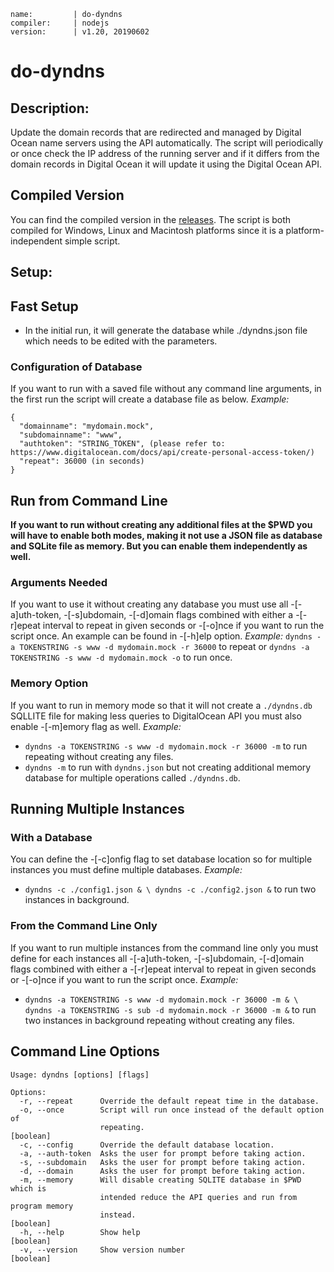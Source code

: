 ```
name:         | do-dyndns
compiler:     | nodejs
version:      | v1.20, 20190602
```
# do-dyndns

## Description:

Update the domain records that are redirected and managed by Digital Ocean name servers using the API automatically. The script will periodically or once check the IP address of the running server and if it differs from the domain records in Digital Ocean it will update it using the Digital Ocean API.

## Compiled Version
You can find the compiled version in the [releases](https://github.com/cenk1cenk2/do-dyndns/releases/latest). The script is both compiled for Windows, Linux and Macintosh platforms since it is a platform-independent simple script.

## Setup:
## Fast Setup
* In the initial run, it will generate the database while ./dyndns.json file which needs to be edited with the parameters.

### Configuration of Database
If you want to run with a saved file without any command line arguments, in the first run the script will create a database file as below.
*Example:* 
```
{
  "domainname": "mydomain.mock",
  "subdomainname": "www",
  "authtoken": "STRING_TOKEN", (please refer to: https://www.digitalocean.com/docs/api/create-personal-access-token/)
  "repeat": 36000 (in seconds)
}
```

## Run from Command Line
**If you want to run without creating any additional files at the $PWD you will have to enable both modes, making it not use a JSON file as database and SQLite file as memory. But you can enable them independently as well.**
### Arguments Needed
If you want to use it without creating any database you must use all -\[-a\]uth-token, -\[-s\]ubdomain, -\[-d\]omain flags combined with either a -\[-r\]epeat interval to repeat in given seconds or -\[-o\]nce if you want to run the script once. An example can be found in -\[-h\]elp option.
*Example:* `dyndns -a TOKENSTRING -s www -d mydomain.mock -r 36000` to repeat or `dyndns -a TOKENSTRING -s www -d mydomain.mock -o` to run once.
### Memory Option
If you want to run in memory mode so that it will not create a `./dyndns.db` SQLLITE file for making less queries to DigitalOcean API you must also enable -\[-m\]emory flag as well.
*Example:* 
  * `dyndns -a TOKENSTRING -s www -d mydomain.mock -r 36000 -m` to run repeating without creating any files.
  * `dyndns -m` to run with `dyndns.json` but not creating additional memory database for multiple operations called `./dyndns.db`.

## Running Multiple Instances
### With a Database
You can define the -\[-c\]onfig flag to set database location so for multiple instances you must define multiple databases.
*Example:*
  * `dyndns -c ./config1.json & \ dyndns -c ./config2.json &` to run two instances in background.

### From the Command Line Only
If you want to run multiple instances from the command line only you must define for each instances all -\[-a\]uth-token, -\[-s\]ubdomain, -\[-d\]omain flags combined with either a -\[-r\]epeat interval to repeat in given seconds or -\[-o\]nce if you want to run the script once.
*Example:*
  * `dyndns -a TOKENSTRING -s www -d mydomain.mock -r 36000 -m & \ dyndns -a TOKENSTRING -s sub -d mydomain.mock -r 36000 -m &` to run two instances in background repeating without creating any files.

## Command Line Options
```
Usage: dyndns [options] [flags]                                              
                                                                                
Options:                                                                        
  -r, --repeat      Override the default repeat time in the database.           
  -o, --once        Script will run once instead of the default option of       
                    repeating.                                         [boolean]
  -c, --config      Override the default database location.                     
  -a, --auth-token  Asks the user for prompt before taking action.              
  -s, --subdomain   Asks the user for prompt before taking action.              
  -d, --domain      Asks the user for prompt before taking action.              
  -m, --memory      Will disable creating SQLITE database in $PWD which is      
                    intended reduce the API queries and run from program memory 
                    instead.                                           [boolean]
  -h, --help        Show help                                          [boolean]
  -v, --version     Show version number                                [boolean]                                 
```